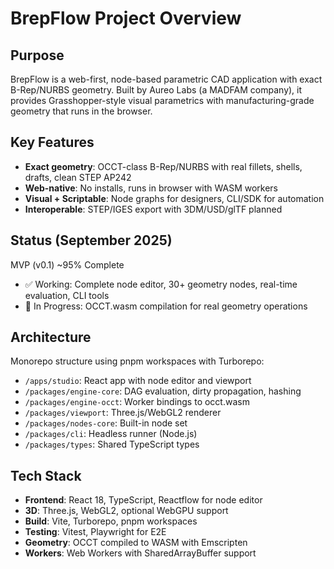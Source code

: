 # BrepFlow Project Overview

## Purpose
BrepFlow is a web-first, node-based parametric CAD application with exact B-Rep/NURBS geometry. Built by Aureo Labs (a MADFAM company), it provides Grasshopper-style visual parametrics with manufacturing-grade geometry that runs in the browser.

## Key Features
- **Exact geometry**: OCCT-class B-Rep/NURBS with real fillets, shells, drafts, clean STEP AP242
- **Web-native**: No installs, runs in browser with WASM workers
- **Visual + Scriptable**: Node graphs for designers, CLI/SDK for automation
- **Interoperable**: STEP/IGES export with 3DM/USD/glTF planned

## Status (September 2025)
MVP (v0.1) ~95% Complete
- ✅ Working: Complete node editor, 30+ geometry nodes, real-time evaluation, CLI tools
- 🔄 In Progress: OCCT.wasm compilation for real geometry operations

## Architecture
Monorepo structure using pnpm workspaces with Turborepo:
- `/apps/studio`: React app with node editor and viewport
- `/packages/engine-core`: DAG evaluation, dirty propagation, hashing
- `/packages/engine-occt`: Worker bindings to occt.wasm
- `/packages/viewport`: Three.js/WebGL2 renderer
- `/packages/nodes-core`: Built-in node set
- `/packages/cli`: Headless runner (Node.js)
- `/packages/types`: Shared TypeScript types

## Tech Stack
- **Frontend**: React 18, TypeScript, Reactflow for node editor
- **3D**: Three.js, WebGL2, optional WebGPU support
- **Build**: Vite, Turborepo, pnpm workspaces
- **Testing**: Vitest, Playwright for E2E
- **Geometry**: OCCT compiled to WASM with Emscripten
- **Workers**: Web Workers with SharedArrayBuffer support